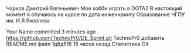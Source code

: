 Чарков Дмитрий Евгеньевич
Мое хобби играть в DOTA2
В настоящий момент я обучаюсь на курсе по дата инженирингу
Образование ЧГПУ им. И.Я.Яковлева

Your Name committed 3 minutes ago 
https://github.com/TechnoPr0/DE_Sprint.git
TechnoPr0 добавить README.md файл
1д8д516
15 часов назад
Статистика Git

